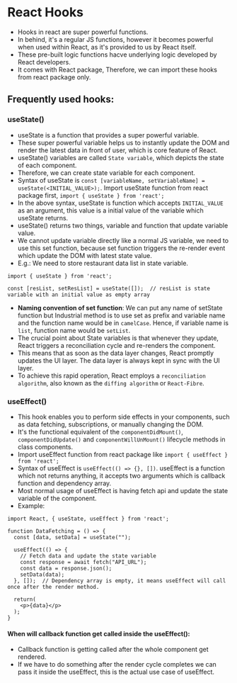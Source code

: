 # React Hooks
- Hooks in react are super powerful functions.
- In behind, it's a regular JS functions, however it becomes powerful when used within React, as it's provided to us by React itself.
- These pre-built logic functions hacve underlying logic developed by React developers.
- It comes with React package, Therefore, we can import these hooks from react package only.

## Frequently used hooks:
### useState()
- useState is a function that provides a super powerful variable.
- These super powerful variable helps us to instantly update the DOM and render the latest data in front of user, which is core feature of React.
- useState() variables are called `State variable`, which depicts the state of each component.
- Therefore, we can create state variable for each component.
- Syntax of useState is `const [variableName, setVariableName] = useState(<INITIAL_VALUE>);`. Import useState function from react package first, `import { useState } from 'react';`
- In the above syntax, useState is function which accepts `INITIAL_VALUE` as an argument, this value is a initial value of the variable which useState returns.
- useState() returns two things, variable and function that update variable value.
- We cannot update variable directly like a normal JS variable, we need to use this set function, because set function triggers the re-render event which update the DOM with latest state value.
- E.g.: We need to store restaurant data list in state variable.
```
import { useState } from 'react';

const [resList, setResList] = useState([]);  // resList is state variable with an initial value as empty array
```
- **Naming convention of set function**: We can put any name of setState function but Industrial method is to use set as prefix and variable name and the function name would be in `camelCase`. Hence, if variable name is `list`, function name would be `setList`.
-  The crucial point about State variables is that whenever they update, React triggers a reconciliation cycle and re-renders the component.
-  This means that as soon as the data layer changes, React promptly updates the UI layer. The data layer is always kept in sync with the UI layer.
-  To achieve this rapid operation, React employs a `reconciliation algorithm`, also known as the `diffing algorithm` or `React-Fibre`.


### useEffect()
- This hook enables you to perform side effects in your components, such as data fetching, subscriptions, or manually changing the DOM.
- It's the functional equivalent of the `componentDidMount()`, `componentDidUpdate()` and `componentWillUnMount()` lifecycle methods in class components.
- Import useEffect function from react package like `import { useEffect } from 'react';`
- Syntax of useEffect is `useEffect(() => {}, [])`. useEffect is a function which not returns anything, it accepts two arguments which is callback function and dependency array.
- Most normal usage of useEffect is having fetch api and update the state variable of the component.
- Example:
```
import React, { useState, useEffect } from 'react';

function DataFetching = () => {
  const [data, setData] = useState("");

  useEffect(() => {
    // Fetch data and update the state variable
    const response = await fetch("API_URL");
    const data = response.json();
    setData(data);
  }, []);  // Dependency array is empty, it means useEffect will call once after the render method.

  return(
    <p>{data}</p>
  );
}
```
#### When will callback function get called inside the useEffect():
- Callback function is getting called after the whole component get rendered.
- If we have to do something after the render cycle completes we can pass it inside the useEffect, this is the actual use case of useEffect.

